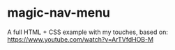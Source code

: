 # magic-nav-menu
A full HTML + CSS example with my touches, based on: https://www.youtube.com/watch?v=ArTVfdHOB-M
